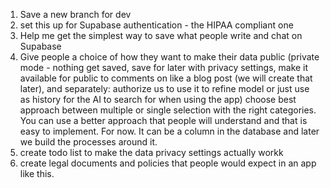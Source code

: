 1) Save a new branch for dev
2) set this up for Supabase authentication - the HIPAA compliant one
3) Help me get the simplest way to save what people write and chat on Supabase
4) Give people a choice of how they want to make their data public (private mode - nothing get saved, save for later with privacy settings, make it available for public to comments on like a blog post (we will create that later), and separately: authorize us to use it to refine model or just use as history for the AI to search for when using the app) choose best approach between multiple or single selection with the right categories. You can use a better approach that people will understand and that is easy to implement. For now. It can be a column in the database and later we build the processes around it.
5) create todo list to make the data privacy settings actually workk
6) create legal documents and policies that people would expect in an app like this.